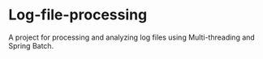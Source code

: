 # Log-file-processing
A project for processing and analyzing log files using Multi-threading and Spring Batch.
